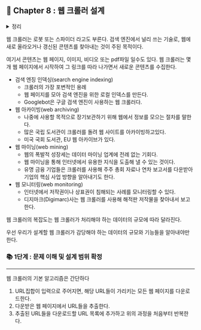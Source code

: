 ## 🌈 Chapter 8 : 웹 크롤러 설계

<details><summary>정리</summary>

  ```
  이번 장에서는 URL 단축기의 API, 데이터 모델, 해시 함수, URL 단축 및 리디렉션 절차를 설계해 보았다.
  ```

</details>

웹 크롤러는 로봇 또는 스파이더 라고도 부른다. 검색 엔진에서 널리 쓰는 기술로, 웹에 새로 올라오거나 갱신된 콘텐츠를 찾아내는 것이 주된 목적이다.

여기서 콘텐츠는 웹 페이지, 이미지, 비디오 또는 pdf파일 일수도 있다. 웹 크롤러는 몇 개 웹 페이지에서 시작하여 그 링크를 따라 나가면서 새로운 콘텐츠를 수집한다.

- 검색 엔징 인덱싱(search engine indexing)
  - 크롤러의 가장 포변적인 용례
  - 웹 페이지를 모아 검색 엔진을 위한 로컬 인덱스를 만든다.
  - Googlebot은 구글 검색 엔진이 사용하는 웹 크롤러다.
- 웹 아카이빙(web archiving)
  - 나중에 사용할 목적으로 장기보관하기 위해 웹에서 정보를 모으는 절차를 말한다.
  - 많은 국립 도서관이 크롤러를 돌려 웹 사이트를 아카이빙하고있다.
  - 미국 국회 도서관, EU 웹 아카이브가 있다.
- 웹 마이닝(web mining)
  - 웹의 폭발적 성장세는 데이터 마이닝 업계에 전례 없는 기회다.
  - 웹 마이닝을 통해 인터넷에서 유용한 지식을 도출해 낼 수 있는 것이다.
  - 유명 금융 기업들은 크롤러를 사용해 주주 총회 자료나 연차 보고서를 다운받아 기업의 핵심 사업 방향을 알아내기도 한다.
- 웹 모니터링(web monitoring)
  - 인터넷에서 저작권이나 상표권이 침해되는 사례를 모니터링할 수 있다.
  - 디지마크(Digimarc)사는 웹 크롤러를 사용해 해적판 저작물을 찾아내서 보고한다.
 
웹 크롤러의 복잡도는 웹 크롤러가 처리해야 하는 데이터의 규모에 따라 달라진다.

우선 우리가 설계할 웹 크롤러가 감당해야 하는 데이터의 규모와 기능들을 알아내야만 한다.

### 📚 1단계 : 문제 이해 및 설계 범위 확정
---

웹 크롤러의 기본 알고리즘은 간단하다
1. URL집합이 입력으로 주어지면, 해당 URL들이 가리키는 모든 웹 페이지를 다운로드한다.
2. 다운받은 웹 페이지에서 URL들을 추출한다.
3. 추출된 URL들을 다운로드할 URL 목록에 추가하고 위의 과정을 처음부터 반복한다.
